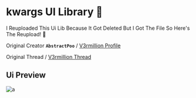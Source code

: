 # kwargs UI Library 💜
I Reuploaded This Ui Lib Because It Got Deleted But I Got The File So Here's The Reupload! 💜

Original Creator **`AbstractPoo`** / [V3rmillion Profile](https://v3rmillion.net/member.php?action=profile&uid=10550200)

Original Thread / [V3rmillion Thread](https://v3rmillion.net/showthread.php?tid=1103007)
## Ui Preview
![a](https://cdn.discordapp.com/attachments/985550775306555452/1122168032727416934/image.png)

